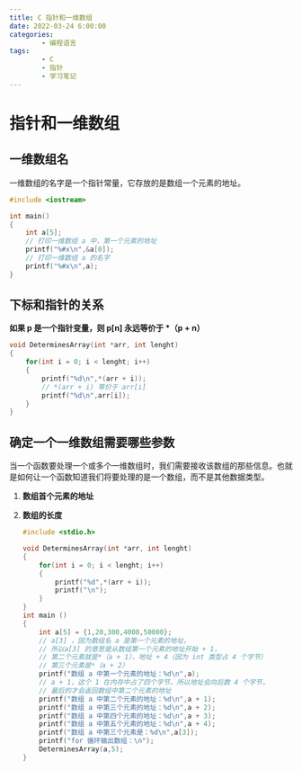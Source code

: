 ```yaml
---
title: C 指针和一维数组
date: 2022-03-24 6:00:00
categories:
        - 编程语言
tags:
        - C
        - 指针
        - 学习笔记
---
```


# 指针和一维数组

## 一维数组名

一维数组的名字是一个指针常量，它存放的是数组一个元素的地址。

```c
#include <iostream>

int main()
{
    int a[5];
    // 打印一维数组 a 中，第一个元素的地址
    printf("%#x\n",&a[0]);
    // 打印一维数组 a 的名字
    printf("%#x\n",a);
}

```

## 下标和指针的关系

**如果 p 是一个指针变量，则 p[n] 永远等价于 \*（p + n）**

```c
void DeterminesArray(int *arr, int lenght)
{
    for(int i = 0; i < lenght; i++)
    {
        printf("%d\n",*(arr + i));
        // *(arr + i) 等价于 arr[i]
        printf("%d\n",arr[i]);
    }
}
```

## 确定一个一维数组需要哪些参数

当一个函数要处理一个或多个一维数组时，我们需要接收该数组的那些信息。也就是如何让一个函数知道我们将要处理的是一个数组，而不是其他数据类型。

1. **数组首个元素的地址**

2. **数组的长度**

      ```c
      #include <stdio.h>

      void DeterminesArray(int *arr, int lenght)
      {
          for(int i = 0; i < lenght; i++)
          {
              printf("%d",*(arr + i));
              printf("\n");
          }
      }
      int main ()
      {
          int a[5] = {1,20,300,4000,50000};
          // a[3] ，因为数组名 a 是第一个元素的地址，
          // 所以a[3] 的意思是从数组第一个元素的地址开始 + 1，
          // 第二个元素就是*（a + 1），地址 + 4（因为 int 类型占 4 个字节）
          // 第三个元素是*（a + 2）
          printf("数组 a 中第一个元素的地址：%d\n",a);
          // a + 1，这个 1 在内存中占了四个字节，所以地址会向后数 4 个字节，
          // 最后的才会返回数组中第二个元素的地址
          printf("数组 a 中第二个元素的地址：%d\n",a + 1);
          printf("数组 a 中第三个元素的地址：%d\n",a + 2);
          printf("数组 a 中第四个元素的地址：%d\n",a + 3);
          printf("数组 a 中第五个元素的地址：%d\n",a + 4);
          printf("数组 a 中第三个元素是：%d\n",a[3]);
          printf("for 循环输出数组：\n");
          DeterminesArray(a,5);
      }

      ```
